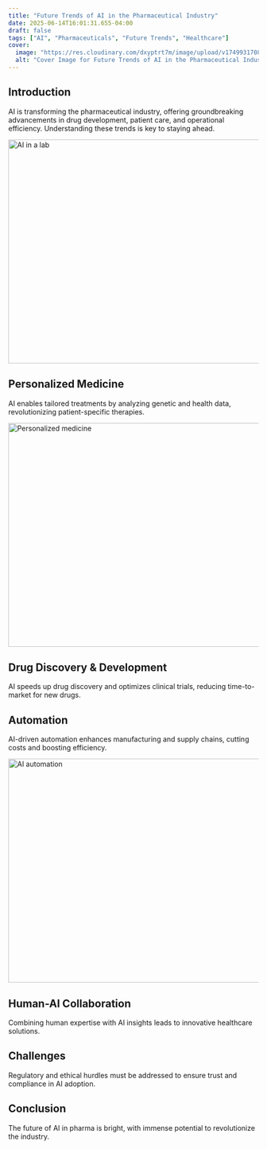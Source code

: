```yaml
---
title: "Future Trends of AI in the Pharmaceutical Industry"
date: 2025-06-14T16:01:31.655-04:00
draft: false
tags: ["AI", "Pharmaceuticals", "Future Trends", "Healthcare"]
cover:
  image: "https://res.cloudinary.com/dxyptrt7m/image/upload/v1749931708/sta596q6mmylyrnbmv5f.jpg"
  alt: "Cover Image for Future Trends of AI in the Pharmaceutical Industry"
---
```


## Introduction

AI is transforming the pharmaceutical industry, offering groundbreaking advancements in drug development, patient care, and operational efficiency. Understanding these trends is key to staying ahead.

<img src="https://res.cloudinary.com/dxyptrt7m/image/upload/v1749930650/hhzfohptv8dl0hruijwm.jpg" alt="AI in a lab" width="800" height="450"/>

## Personalized Medicine

AI enables tailored treatments by analyzing genetic and health data, revolutionizing patient-specific therapies.

<img src="https://res.cloudinary.com/dxyptrt7m/image/upload/v1749930742/tkqfbzduf8qydvgc9she.jpg" alt="Personalized medicine" width="800" height="450"/>

## Drug Discovery & Development

AI speeds up drug discovery and optimizes clinical trials, reducing time-to-market for new drugs.

## Automation

AI-driven automation enhances manufacturing and supply chains, cutting costs and boosting efficiency.

<img src="https://res.cloudinary.com/dxyptrt7m/image/upload/v1749930840/oxpjdobwtqhj1a5cjwxc.jpg" alt="AI automation" width="800" height="450"/>

## Human-AI Collaboration

Combining human expertise with AI insights leads to innovative healthcare solutions.

## Challenges

Regulatory and ethical hurdles must be addressed to ensure trust and compliance in AI adoption.

## Conclusion

The future of AI in pharma is bright, with immense potential to revolutionize the industry.